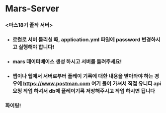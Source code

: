 # Mars-Server
### <마스18기 졸작 서버>

* ### 로컬로 서버 돌리실 때, application.yml 파일에 password 변경하시고 실행해야 합니다!

* ### mars 데이터베이스 생성 하시고 서버를 돌려주세요!

* ### 앱이나 웹에서 서버로부터 플레이 기록에 대한 내용을 받아와야 하는 경우에 <https://www.postman.com> 여기 들어 가셔서 직접 유니티 api 요청 작업 하셔서 db에 플레이기록 저장해주시고 작업 하시면 됩니다 

### 화이팅!
